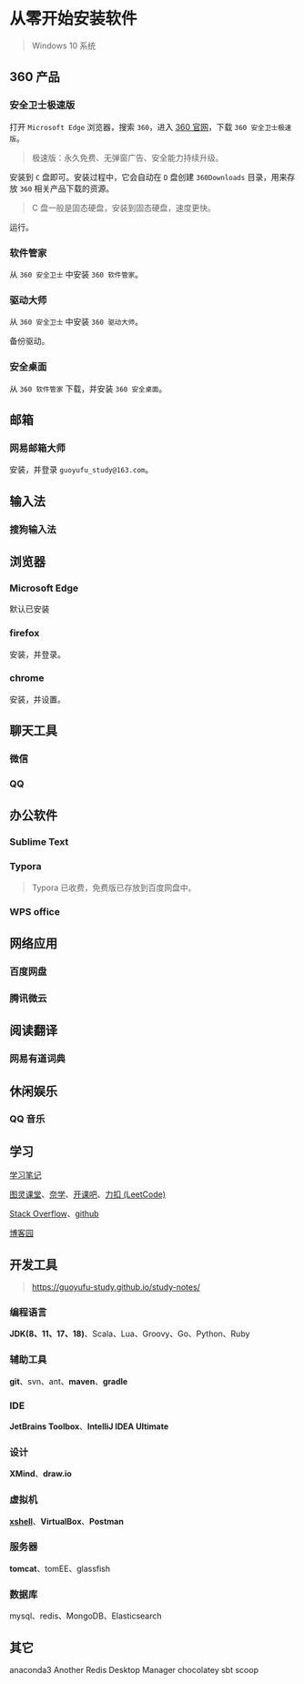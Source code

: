 # 从零开始安装软件

> Windows 10 系统

## 360 产品

### 安全卫士极速版

打开 `Microsoft Edge` 浏览器，搜索 `360`，进入 [360 官网](https://www.360.cn/)，下载 `360 安全卫士极速版`。

> 极速版：永久免费、无弹窗广告、安全能力持续升级。

安装到 `C` 盘即可。安装过程中，它会自动在 `D` 盘创建 `360Downloads` 目录，用来存放 `360` 相关产品下载的资源。

> C 盘一般是固态硬盘，安装到固态硬盘，速度更快。

运行。

### 软件管家

从 `360 安全卫士` 中安装 `360 软件管家`。

### 驱动大师

从 `360 安全卫士` 中安装 `360 驱动大师`。

备份驱动。

### 安全桌面

从 `360 软件管家` 下载，并安装 `360 安全桌面`。

## 邮箱

### 网易邮箱大师

安装，并登录 `guoyufu_study@163.com`。

## 输入法

### 搜狗输入法

## 浏览器

### Microsoft Edge

默认已安装

### firefox

安装，并登录。

### chrome

安装，并设置。

## 聊天工具

### 微信

### QQ

## 办公软件

### Sublime Text

### Typora

> Typora 已收费，免费版已存放到百度网盘中。

### WPS office

## 网络应用

### 百度网盘

### 腾讯微云

## 阅读翻译

### 网易有道词典

## 休闲娱乐

### QQ 音乐

## 学习

[学习笔记](https://guoyufu-study.github.io/study-notes/)

[图灵课堂](https://vip.tulingxueyuan.cn/index)、[奈学](https://e.naixuejiaoyu.com/index)、[开课吧](https://www.kaikeba.com/)、[力扣 (LeetCode)](https://guoyufu-study.github.io/study-notes/#/算法初识/LeetCode/)

[Stack Overflow](https://stackoverflow.com/)、[github](https://github.com/)

[博客园](https://www.cnblogs.com/)

## 开发工具

> https://guoyufu-study.github.io/study-notes/

### 编程语言

**JDK(8、11、17、18)**、Scala、Lua、Groovy、Go、Python、Ruby

### 辅助工具

**git**、svn、ant、**maven**、**gradle**

### IDE

**JetBrains Toolbox**、**IntelliJ IDEA Ultimate**

### 设计

**XMind**、**draw.io**

### 虚拟机

[**xshell**](https://www.xshell.com/zh/free-for-home-school/)、**VirtualBox**、**Postman** 

### 服务器

**tomcat**、tomEE、glassfish

### 数据库

mysql、redis、MongoDB、Elasticsearch

## 其它

anaconda3
Another Redis Desktop Manager
chocolatey
sbt
scoop

